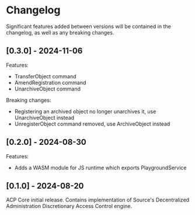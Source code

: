 # Changelog

Significant features added between versions will be contained in the changelog, as well as any breaking changes.

## [0.3.0] - 2024-11-06

Features:
- TransferObject command
- AmendRegistration command
- UnarchiveObject command

Breaking changes:
- Registering an archived object no longer unarchives it, use UnarchiveObject instead
- UnregisterObject command removed, use ArchiveObject instead

## [0.2.0] - 2024-08-30

Features:
- Adds a WASM module for JS runtime which exports PlaygroundService

## [0.1.0] - 2024-08-20

ACP Core initial release.
Contains implementation of Source's Decentralized Administration Discretionary Access Control engine.
